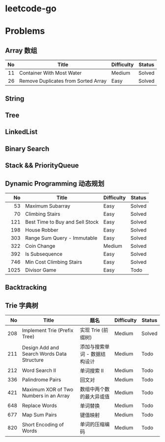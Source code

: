 # leetcode-go

# Problems

## Array 数组
| No | Title | Difficulty | Status |
| --: | -- | -- | -- |
| 11 | Container With Most Water | Medium | Solved |
| 26 | Remove Duplicates from Sorted Array | Easy | Solved |

## String

## Tree

## LinkedList

## Binary Search

## Stack && PriorityQueue

## Dynamic Programming 动态规划
| No | Title | Difficulty | Status |
| --: | -- | -- | -- |
| 53 | Maximum Subarray | Easy | Solved |
| 70 | Climbing Stairs | Easy | Solved |
| 121 | Best Time to Buy and Sell Stock | Easy | Solved |
| 198 | House Robber | Easy | Solved |
| 303 | Range Sum Query - Immutable | Easy | Solved |
| 322 | Coin Change | Medium | Solved |
| 392 | Is Subsequence | Easy | Solved |
| 746 | Min Cost Climbing Stairs | Easy | Solved |
| 1025 | Divisor Game | Easy | Todo |

## Backtracking

## Trie 字典树
| No | Title | 题名 |Difficulty | Status |
| --: | -- | -- | -- | -- |
| 208 | Implement Trie (Prefix Tree) | 实现 Trie (前缀树) | Medium | Solved |
| 211 | Design Add and Search Words Data Structure | 添加与搜索单词 - 数据结构设计 | Medium | Todo |
| 212 | Word Search II | 单词搜索 II | Medium | Todo |
| 336 | Palindrome Pairs | 回文对 | Medium | Todo |
| 421 | Maximum XOR of Two Numbers in an Array | 数组中两个数的最大异或值 | Medium | Todo |
| 648 | Replace Words | 单词替换 | Medium | Todo |
| 677 | Map Sum Pairs | 键值映射 | Medium | Todo |
| 820 | Short Encoding of Words | 单词的压缩编码 | Medium | Todo |

